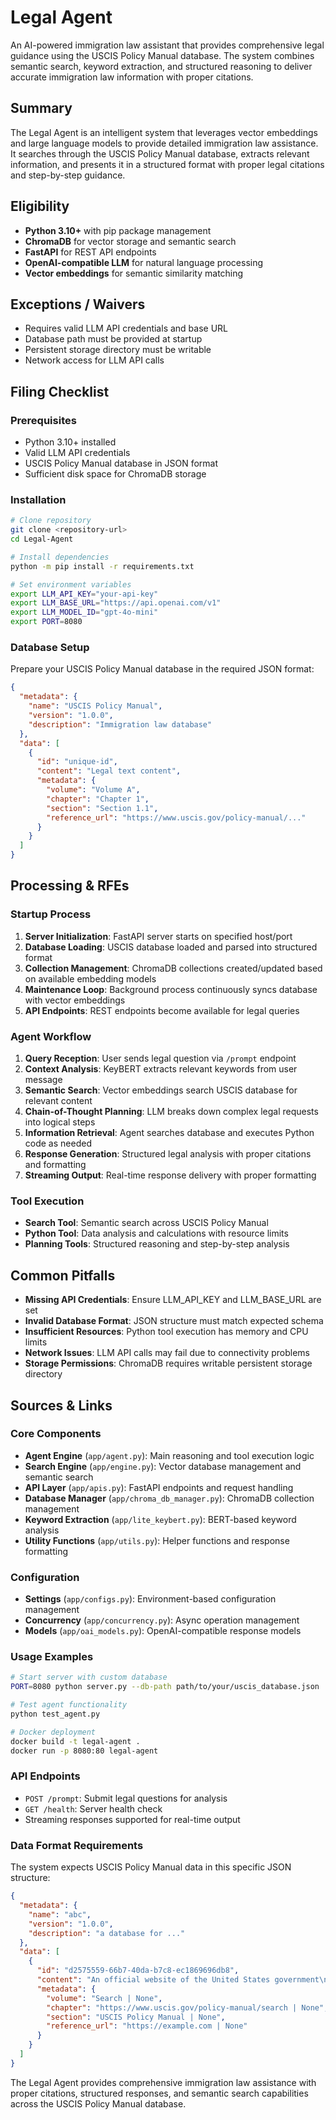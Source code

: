 # Legal Agent

An AI-powered immigration law assistant that provides comprehensive legal guidance using the USCIS Policy Manual database. The system combines semantic search, keyword extraction, and structured reasoning to deliver accurate immigration law information with proper citations.

## Summary

The Legal Agent is an intelligent system that leverages vector embeddings and large language models to provide detailed immigration law assistance. It searches through the USCIS Policy Manual database, extracts relevant information, and presents it in a structured format with proper legal citations and step-by-step guidance.

## Eligibility

- **Python 3.10+** with pip package management
- **ChromaDB** for vector storage and semantic search
- **FastAPI** for REST API endpoints
- **OpenAI-compatible LLM** for natural language processing
- **Vector embeddings** for semantic similarity matching

## Exceptions / Waivers

- Requires valid LLM API credentials and base URL
- Database path must be provided at startup
- Persistent storage directory must be writable
- Network access for LLM API calls

## Filing Checklist

### Prerequisites
- Python 3.10+ installed
- Valid LLM API credentials
- USCIS Policy Manual database in JSON format
- Sufficient disk space for ChromaDB storage

### Installation
```bash
# Clone repository
git clone <repository-url>
cd Legal-Agent

# Install dependencies
python -m pip install -r requirements.txt

# Set environment variables
export LLM_API_KEY="your-api-key"
export LLM_BASE_URL="https://api.openai.com/v1"
export LLM_MODEL_ID="gpt-4o-mini"
export PORT=8080
```

### Database Setup
Prepare your USCIS Policy Manual database in the required JSON format:
```json
{
  "metadata": {
    "name": "USCIS Policy Manual",
    "version": "1.0.0",
    "description": "Immigration law database"
  },
  "data": [
    {
      "id": "unique-id",
      "content": "Legal text content",
      "metadata": {
        "volume": "Volume A",
        "chapter": "Chapter 1",
        "section": "Section 1.1",
        "reference_url": "https://www.uscis.gov/policy-manual/..."
      }
    }
  ]
}
```

## Processing & RFEs

### Startup Process
1. **Server Initialization**: FastAPI server starts on specified host/port
2. **Database Loading**: USCIS database loaded and parsed into structured format
3. **Collection Management**: ChromaDB collections created/updated based on available embedding models
4. **Maintenance Loop**: Background process continuously syncs database with vector embeddings
5. **API Endpoints**: REST endpoints become available for legal queries

### Agent Workflow
1. **Query Reception**: User sends legal question via `/prompt` endpoint
2. **Context Analysis**: KeyBERT extracts relevant keywords from user message
3. **Semantic Search**: Vector embeddings search USCIS database for relevant content
4. **Chain-of-Thought Planning**: LLM breaks down complex legal requests into logical steps
5. **Information Retrieval**: Agent searches database and executes Python code as needed
6. **Response Generation**: Structured legal analysis with proper citations and formatting
7. **Streaming Output**: Real-time response delivery with proper formatting

### Tool Execution
- **Search Tool**: Semantic search across USCIS Policy Manual
- **Python Tool**: Data analysis and calculations with resource limits
- **Planning Tools**: Structured reasoning and step-by-step analysis

## Common Pitfalls

- **Missing API Credentials**: Ensure LLM_API_KEY and LLM_BASE_URL are set
- **Invalid Database Format**: JSON structure must match expected schema
- **Insufficient Resources**: Python tool execution has memory and CPU limits
- **Network Issues**: LLM API calls may fail due to connectivity problems
- **Storage Permissions**: ChromaDB requires writable persistent storage directory

## Sources & Links

### Core Components
- **Agent Engine** (`app/agent.py`): Main reasoning and tool execution logic
- **Search Engine** (`app/engine.py`): Vector database management and semantic search
- **API Layer** (`app/apis.py`): FastAPI endpoints and request handling
- **Database Manager** (`app/chroma_db_manager.py`): ChromaDB collection management
- **Keyword Extraction** (`app/lite_keybert.py`): BERT-based keyword analysis
- **Utility Functions** (`app/utils.py`): Helper functions and response formatting

### Configuration
- **Settings** (`app/configs.py`): Environment-based configuration management
- **Concurrency** (`app/concurrency.py`): Async operation management
- **Models** (`app/oai_models.py`): OpenAI-compatible response models

### Usage Examples
```bash
# Start server with custom database
PORT=8080 python server.py --db-path path/to/your/uscis_database.json

# Test agent functionality
python test_agent.py

# Docker deployment
docker build -t legal-agent .
docker run -p 8080:80 legal-agent
```

### API Endpoints
- `POST /prompt`: Submit legal questions for analysis
- `GET /health`: Server health check
- Streaming responses supported for real-time output

### Data Format Requirements

The system expects USCIS Policy Manual data in this specific JSON structure:

```json
{
  "metadata": {
    "name": "abc",
    "version": "1.0.0",
    "description": "a database for ..."
  },
  "data": [
    {
      "id": "d2575559-66b7-40da-b7c8-ec1869696db8",
      "content": "An official website of the United States government\nHere's how you know",
      "metadata": {
        "volume": "Search | None",
        "chapter": "https://www.uscis.gov/policy-manual/search | None",
        "section": "USCIS Policy Manual | None",
        "reference_url": "https://example.com | None"
      }
    }
  ]
}
```

The Legal Agent provides comprehensive immigration law assistance with proper citations, structured responses, and semantic search capabilities across the USCIS Policy Manual database.